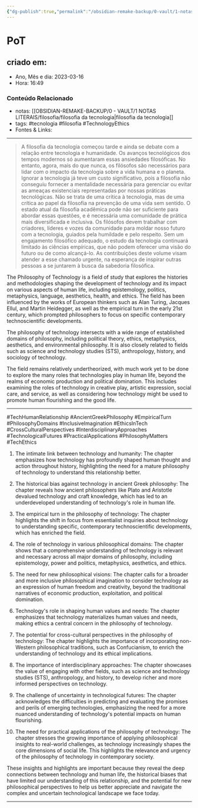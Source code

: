 ```yaml
---
{"dg-publish":true,"permalink":"/obsidian-remake-backup/0-vault/1-notas-literais/filosofia/tech-human-relationship/","tags":["tecnologia","filosofia","TechnologyEthics","TechHumanRelationship","AncientGreekPhilosophy","EmpiricalTurn","PhilosophyDomains","InclusiveImagination","EthicsInTech","CrossCulturalPerspectives","InterdisciplinaryApproaches","TechnologicalFutures","PracticalApplications","PhilosophyMatters","TechEthics"],"dgHomeLink":true,"dgShowLocalGraph":true,"dgShowFileTree":true,"noteIcon":""}
---
```


# PoT

## criado em: 

- Ano, Mês e dia: 2023-03-16
- Hora: 16:49

### Conteúdo Relacionado

- notas: [[OBSIDIAN-REMAKE-BACKUP/0 - VAULT/1 NOTAS LITERAIS/filosofia/filosofia da tecnologia\|filosofia da tecnologia]]
- tags: #tecnologia #filosofia #TechnologyEthics 
- Fontes & Links: 
---

> A filosofia da tecnologia começou tarde e ainda se debate com a relação entre tecnologia e humanidade. Os avanços tecnológicos dos tempos modernos só aumentaram essas ansiedades filosóficas. No entanto, agora, mais do que nunca, os filósofos são necessários para lidar com o impacto da tecnologia sobre a vida humana e o planeta. Ignorar a tecnologia já teve um custo significativo, pois a filosofia não conseguiu fornecer a mentalidade necessária para gerenciar ou evitar as ameaças existenciais representadas por nossas práticas tecnológicas. Não se trata de uma crítica à tecnologia, mas de uma crítica ao papel da filosofia na prevenção de uma vida sem sentido. O estado atual da filosofia acadêmica pode não ser suficiente para abordar essas questões, e é necessária uma comunidade de prática mais diversificada e inclusiva. Os filósofos devem trabalhar com criadores, líderes e vozes da comunidade para moldar nosso futuro com a tecnologia, guiados pela humildade e pelo respeito. Sem um engajamento filosófico adequado, o estudo da tecnologia continuará limitado às ciências empíricas, que não podem oferecer uma visão do futuro ou de como alcançá-lo. As contribuições deste volume visam atender a esse chamado urgente, na esperança de inspirar outras pessoas a se juntarem à busca da sabedoria filosófica.

The Philosophy of Technology is a field of study that explores the histories and methodologies shaping the development of technology and its impact on various aspects of human life, including epistemology, politics, metaphysics, language, aesthetics, health, and ethics. The field has been influenced by the works of European thinkers such as Alan Turing, Jacques Ellul, and Martin Heidegger, as well as the empirical turn in the early 21st century, which prompted philosophers to focus on specific contemporary technoscientific developments.

The philosophy of technology intersects with a wide range of established domains of philosophy, including political theory, ethics, metaphysics, aesthetics, and environmental philosophy. It is also closely related to fields such as science and technology studies (STS), anthropology, history, and sociology of technology.

The field remains relatively undertheorized, with much work yet to be done to explore the many roles that technologies play in human life, beyond the realms of economic production and political domination. This includes examining the roles of technology in creative play, artistic expression, social care, and service, as well as considering how technology might be used to promote human flourishing and the good life.

---

#TechHumanRelationship #AncientGreekPhilosophy #EmpiricalTurn #PhilosophyDomains #InclusiveImagination #EthicsInTech #CrossCulturalPerspectives #InterdisciplinaryApproaches #TechnologicalFutures #PracticalApplications #PhilosophyMatters #TechEthics

1. The intimate link between technology and humanity: The chapter emphasizes how technology has profoundly shaped human thought and action throughout history, highlighting the need for a mature philosophy of technology to understand this relationship better.

2. The historical bias against technology in ancient Greek philosophy: The chapter reveals how ancient philosophers like Plato and Aristotle devalued technology and craft knowledge, which has led to an underdeveloped understanding of technology's role in human life.

3. The empirical turn in the philosophy of technology: The chapter highlights the shift in focus from essentialist inquiries about technology to understanding specific, contemporary technoscientific developments, which has enriched the field.

4. The role of technology in various philosophical domains: The chapter shows that a comprehensive understanding of technology is relevant and necessary across all major domains of philosophy, including epistemology, power and politics, metaphysics, aesthetics, and ethics.

5. The need for new philosophical visions: The chapter calls for a broader and more inclusive philosophical imagination to consider technology as an expression of human freedom and creativity, beyond the traditional narratives of economic production, exploitation, and political domination.

6. Technology's role in shaping human values and needs: The chapter emphasizes that technology materializes human values and needs, making ethics a central concern in the philosophy of technology.

7. The potential for cross-cultural perspectives in the philosophy of technology: The chapter highlights the importance of incorporating non-Western philosophical traditions, such as Confucianism, to enrich the understanding of technology and its ethical implications.

8. The importance of interdisciplinary approaches: The chapter showcases the value of engaging with other fields, such as science and technology studies (STS), anthropology, and history, to develop richer and more informed perspectives on technology.

9. The challenge of uncertainty in technological futures: The chapter acknowledges the difficulties in predicting and evaluating the promises and perils of emerging technologies, emphasizing the need for a more nuanced understanding of technology's potential impacts on human flourishing.

10. The need for practical applications of the philosophy of technology: The chapter stresses the growing importance of applying philosophical insights to real-world challenges, as technology increasingly shapes the core dimensions of social life. This highlights the relevance and urgency of the philosophy of technology in contemporary society.

These insights and highlights are important because they reveal the deep connections between technology and human life, the historical biases that have limited our understanding of this relationship, and the potential for new philosophical perspectives to help us better appreciate and navigate the complex and uncertain technological landscape we face today.

---

